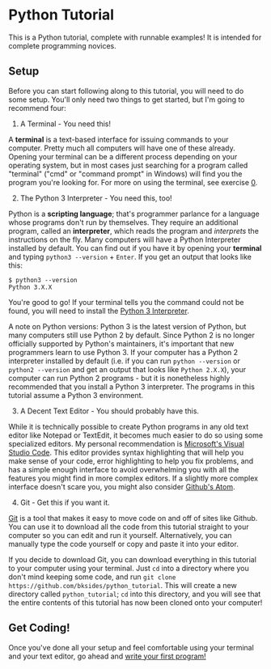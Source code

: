 # Python Tutorial

This is a Python tutorial, complete with runnable examples!  It is intended for complete programming novices.

## Setup

Before you can start following along to this tutorial, you will need to do some setup.  You'll only need two things to
get started, but I'm going to recommend four:

1. A Terminal - You need this!

A **terminal** is a text-based interface for issuing commands to your computer.  Pretty much all computers will have one
of these already.  Opening your terminal can be a different process depending on your operating system, but in most
cases just searching for a program called "terminal" ("cmd" or "command prompt" in Windows) will find you the program
you're looking for.  For more on using the terminal, see exercise [0](/0-Terminal).

2. The Python 3 Interpreter - You need this, too!

Python is a **scripting language**; that's programmer parlance for a language whose programs don't run by themselves.
They require an additional program, called an **interpreter**, which reads the program and *interprets* the instructions
on the fly.  Many computers will have a Python Interpreter installed by default.  You can find out if you have it by
opening your **terminal** and typing `python3 --version` + `Enter`.  If you get an output that looks like this:

```
$ python3 --version
Python 3.X.X
```

You're good to go!  If your terminal tells you the command could not be found, you will
need to install the [Python 3 Interpreter](https://www.python.org/downloads/).

A note on Python versions: Python 3 is the latest version of Python, but many computers still use Python 2 by default.
Since Python 2 is no longer officially supported by Python's maintainers, it's important that new programmers learn to
use Python 3.  If your computer has a Python 2 interpreter installed by default (i.e. if you can run
`python --version` or `python2 --version` and get an output that looks like `Python 2.X.X`), your computer can run
Python 2 programs - but it is nonetheless highly recommended that you install a Python 3 interpreter.  The programs
in this tutorial assume a Python 3 environment.

3. A Decent Text Editor - You should probably have this.

While it is technically possible to create Python programs in any old text editor like Notepad or TextEdit, it becomes
much easier to do so using some specialized editors.  My personal recommendation is
[Microsoft's Visual Studio Code](https://code.visualstudio.com/).  This editor provides syntax highlighting that will
help you make sense of your code, error highlighting to help you fix problems, and has a simple enough interface to
avoid overwhelming you with all the features you might find in more complex editors.  If a slightly more complex
interface doesn't scare you, you might also consider [Github's Atom](https://atom.io/).

4. Git - Get this if you want it.

[Git](https://git-scm.com/) is a tool that makes it easy to move code on and off of sites like Github.  You can use it to download all the code
from this tutorial straight to your computer so you can edit and run it yourself.  Alternatively, you can manually type
the code yourself or copy and paste it into your editor.

If you decide to download Git, you can download everything in this tutorial to your computer using your terminal.  Just
`cd` into a directory where you don't mind keeping some code, and run 
`git clone https://github.com/bksides/python_tutorial`.  This will create a new directory called `python_tutorial`; `cd`
into this directory, and you will see that the entire contents of this tutorial has now been cloned onto your computer!

## Get Coding!

Once you've done all your setup and feel comfortable using your terminal and your text editor, go ahead and
[write your first program!](/1-HelloWorld)